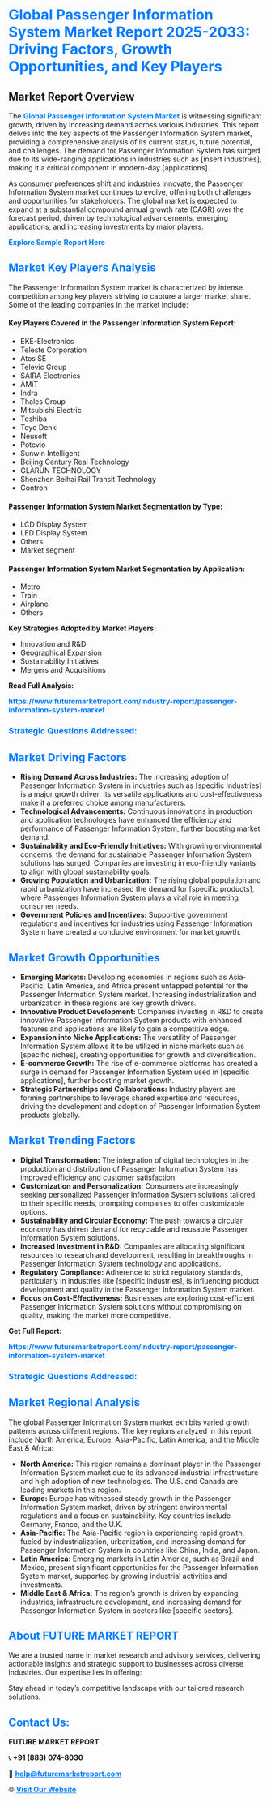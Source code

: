 <h1 style="color: #007BFF;">Global Passenger Information System Market Report 2025-2033: Driving Factors, Growth Opportunities, and Key Players</h1>

<section id="overview">
<h2>Market Report Overview</h2>
<p>The <a href="https://www.futuremarketreport.com/industry-report/passenger-information-system-market" style="color: #007BFF; text-decoration: none;"><strong>Global Passenger Information System Market</strong></a> is witnessing significant growth, driven by increasing demand across various industries. This report delves into the key aspects of the Passenger Information System market, providing a comprehensive analysis of its current status, future potential, and challenges. The demand for Passenger Information System has surged due to its wide-ranging applications in industries such as [insert industries], making it a critical component in modern-day [applications].</p>
<p>As consumer preferences shift and industries innovate, the Passenger Information System market continues to evolve, offering both challenges and opportunities for stakeholders. The global market is expected to expand at a substantial compound annual growth rate (CAGR) over the forecast period, driven by technological advancements, emerging applications, and increasing investments by major players.</p>
</section>

<section id="overview">
<p><a href="https://www.futuremarketreport.com/request-sample/reportId=109877" style="color: #007BFF; text-decoration: none;"><strong>Explore Sample Report Here</strong></a></p>
</section>

<section id="key-players">
<h2 style="color: #007BFF;">Market Key Players Analysis</h2>
<p>The Passenger Information System market is characterized by intense competition among key players striving to capture a larger market share. Some of the leading companies in the market include:</p>
<h4>Key Players Covered in the Passenger Information System Report:</h4>
<ul><li>EKE-Electronics</li><li>Teleste Corporation</li><li>Atos SE</li><li>Televic Group</li><li>SAIRA Electronics</li><li>AMiT</li><li>Indra</li><li>Thales Group</li><li>Mitsubishi Electric</li><li>Toshiba</li><li>Toyo Denki</li><li>Neusoft</li><li>Potevio</li><li>Sunwin Intelligent</li><li>Beijing Century Real Technology</li><li>GLARUN TECHNOLOGY</li><li>Shenzhen Beihai Rail Transit Technology</li><li>Contron</li></ul>
<h4>Passenger Information System Market Segmentation by Type:</h4>
<ul><li>LCD Display System</li><li>LED Display System</li><li>Others</li><li>Market segment</li></ul>

<h4>Passenger Information System Market Segmentation by Application:</h4>
<ul><li>Metro</li><li>Train</li><li>Airplane</li><li>Others</li></ul>
<p><strong>Key Strategies Adopted by Market Players:</strong></p>
<ul>
<li>Innovation and R&D</li>
<li>Geographical Expansion</li>
<li>Sustainability Initiatives</li>
<li>Mergers and Acquisitions</li>
</ul>
</section>

<section>
<p><strong>Read Full Analysis: </strong></p><a href="https://www.futuremarketreport.com/industry-report/passenger-information-system-market" style="color: #007BFF; text-decoration: none;"><strong>https://www.futuremarketreport.com/industry-report/passenger-information-system-market</strong></a>
<h3 style="color: #007BFF;">Strategic Questions Addressed:</h3>
</section>

<section id="driving-factors">
<h2 style="color: #007BFF;">Market Driving Factors</h2>
<ul>
<li><strong>Rising Demand Across Industries:</strong> The increasing adoption of Passenger Information System in industries such as [specific industries] is a major growth driver. Its versatile applications and cost-effectiveness make it a preferred choice among manufacturers.</li>
<li><strong>Technological Advancements:</strong> Continuous innovations in production and application technologies have enhanced the efficiency and performance of Passenger Information System, further boosting market demand.</li>
<li><strong>Sustainability and Eco-Friendly Initiatives:</strong> With growing environmental concerns, the demand for sustainable Passenger Information System solutions has surged. Companies are investing in eco-friendly variants to align with global sustainability goals.</li>
<li><strong>Growing Population and Urbanization:</strong> The rising global population and rapid urbanization have increased the demand for [specific products], where Passenger Information System plays a vital role in meeting consumer needs.</li>
<li><strong>Government Policies and Incentives:</strong> Supportive government regulations and incentives for industries using Passenger Information System have created a conducive environment for market growth.</li>
</ul>
</section>

<section id="growth-opportunities">
<h2 style="color: #007BFF;">Market Growth Opportunities</h2>
<ul>
<li><strong>Emerging Markets:</strong> Developing economies in regions such as Asia-Pacific, Latin America, and Africa present untapped potential for the Passenger Information System market. Increasing industrialization and urbanization in these regions are key growth drivers.</li>
<li><strong>Innovative Product Development:</strong> Companies investing in R&D to create innovative Passenger Information System products with enhanced features and applications are likely to gain a competitive edge.</li>
<li><strong>Expansion into Niche Applications:</strong> The versatility of Passenger Information System allows it to be utilized in niche markets such as [specific niches], creating opportunities for growth and diversification.</li>
<li><strong>E-commerce Growth:</strong> The rise of e-commerce platforms has created a surge in demand for Passenger Information System used in [specific applications], further boosting market growth.</li>
<li><strong>Strategic Partnerships and Collaborations:</strong> Industry players are forming partnerships to leverage shared expertise and resources, driving the development and adoption of Passenger Information System products globally.</li>
</ul>
</section>

<section id="trending-factors">
<h2 style="color: #007BFF;">Market Trending Factors</h2>
<ul>
<li><strong>Digital Transformation:</strong> The integration of digital technologies in the production and distribution of Passenger Information System has improved efficiency and customer satisfaction.</li>
<li><strong>Customization and Personalization:</strong> Consumers are increasingly seeking personalized Passenger Information System solutions tailored to their specific needs, prompting companies to offer customizable options.</li>
<li><strong>Sustainability and Circular Economy:</strong> The push towards a circular economy has driven demand for recyclable and reusable Passenger Information System solutions.</li>
<li><strong>Increased Investment in R&D:</strong> Companies are allocating significant resources to research and development, resulting in breakthroughs in Passenger Information System technology and applications.</li>
<li><strong>Regulatory Compliance:</strong> Adherence to strict regulatory standards, particularly in industries like [specific industries], is influencing product development and quality in the Passenger Information System market.</li>
<li><strong>Focus on Cost-Effectiveness:</strong> Businesses are exploring cost-efficient Passenger Information System solutions without compromising on quality, making the market more competitive.</li>
</ul>
</section>

<section>
<p><strong>Get Full Report: </strong></p><a href="https://www.futuremarketreport.com/industry-report/passenger-information-system-market" style="color: #007BFF; text-decoration: none;"><strong>https://www.futuremarketreport.com/industry-report/passenger-information-system-market</strong></a>
<h3 style="color: #007BFF;">Strategic Questions Addressed:</h3>
</section>


<section id="regional-analysis">
<h2 style="color: #007BFF;">Market Regional Analysis</h2>
<p>The global Passenger Information System market exhibits varied growth patterns across different regions. The key regions analyzed in this report include North America, Europe, Asia-Pacific, Latin America, and the Middle East & Africa:</p>
<ul>
<li><strong>North America:</strong> This region remains a dominant player in the Passenger Information System market due to its advanced industrial infrastructure and high adoption of new technologies. The U.S. and Canada are leading markets in this region.</li>
<li><strong>Europe:</strong> Europe has witnessed steady growth in the Passenger Information System market, driven by stringent environmental regulations and a focus on sustainability. Key countries include Germany, France, and the U.K.</li>
<li><strong>Asia-Pacific:</strong> The Asia-Pacific region is experiencing rapid growth, fueled by industrialization, urbanization, and increasing demand for Passenger Information System in countries like China, India, and Japan.</li>
<li><strong>Latin America:</strong> Emerging markets in Latin America, such as Brazil and Mexico, present significant opportunities for the Passenger Information System market, supported by growing industrial activities and investments.</li>
<li><strong>Middle East & Africa:</strong> The region’s growth is driven by expanding industries, infrastructure development, and increasing demand for Passenger Information System in sectors like [specific sectors].</li>
</ul>
</section>

<footer>
<h2 style="color: #007BFF;">About FUTURE MARKET REPORT</h2>
<p>We are a trusted name in market research and advisory services, delivering actionable insights and strategic support to businesses across diverse industries. Our expertise lies in offering:</p>

<p>Stay ahead in today’s competitive landscape with our tailored research solutions.</p>

<h2 style="color: #007BFF;">Contact Us:</h2>
<p><strong>FUTURE MARKET REPORT</strong></p>
<p>📞 <strong>+91 (883) 074-8030</strong></p>
<p>📧 <strong><a href="mailto:help@futuremarketreport.com" style="color: #007BFF;">help@futuremarketreport.com</a></strong></p>
<p>🌐 <strong><a href="https://www.futuremarketreport.com/" style="color: #007BFF;">Visit Our Website</a></strong></p>
</footer>